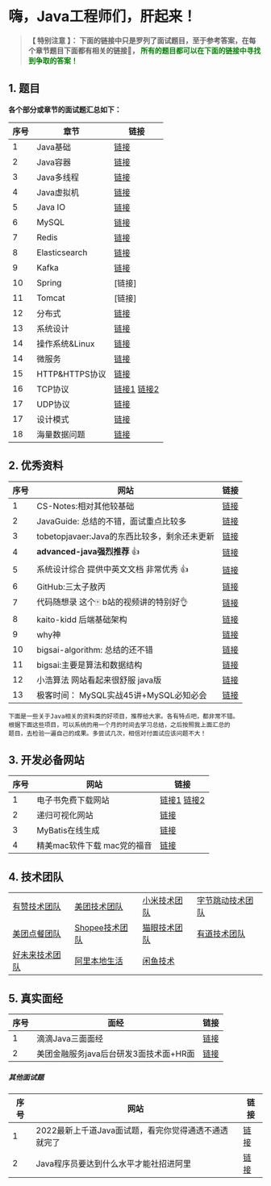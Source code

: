 # 嗨，Java工程师们，肝起来！

> **【 特别注意 】： 下面的链接中只是罗列了面试题目，至于参考答案，在每个章节题目下面都有相关的链接🔗， <font color=green>所有的题目都可以在下面的链接中寻找到争取的答案！</font>**

## 1. 题目
**各个部分或章节的面试题汇总如下：** 


| 序号 | 章节  | 链接 | 
| ---- | ---- | ---- | 
| 1 |  Java基础 | [链接](https://github.com/geekibli/java-interview/blob/main/mds/Java/Java%E5%9F%BA%E7%A1%80.md) | 
| 2 |  Java容器 |  [链接](https://github.com/geekibli/java-interview/blob/main/mds/Java/Java%E5%AE%B9%E5%99%A8.md)  |
| 3 |  Java多线程  | [链接](https://github.com/geekibli/java-interview/blob/main/mds/Java/Java%E5%A4%9A%E7%BA%BF%E7%A8%8B.md) |  
| 4 |  Java虚拟机  |  [链接](https://github.com/geekibli/java-interview/blob/main/mds/Java/Java%E8%99%9A%E6%8B%9F%E6%9C%BA.md) |
| 5 |  Java IO  |  [链接](https://github.com/geekibli/java-interview/blob/main/mds/Java/Java%20IO.md) |
| 6 |  MySQL  |  [链接](https://github.com/geekibli/java-interview/blob/main/mds/MySQL.md) |
| 7 |  Redis  |  [链接](https://github.com/geekibli/java-interview/blob/main/mds/Redis.md) |
| 8 |  Elasticsearch  |  [链接](https://github.com/geekibli/java-interview/blob/main/mds/Elasticsearch.md) |
| 9 |  Kafka  |  [链接](https://github.com/geekibli/java-interview/blob/main/mds/Message%20Queue.md) |
| 10 |  Spring  |  [链接] |
| 11 |  Tomcat  |  [链接] |
| 12 |  分布式  |  [链接](https://github.com/geekibli/java-interview/blob/main/mds/System%20Design.md) |
| 13 |  系统设计  |  [链接](https://github.com/geekibli/java-interview/blob/main/mds/System%20Design.md) |
| 14 |  操作系统&Linux  |  [链接](https://github.com/geekibli/java-interview/blob/main/mds/Computer%20OS.md) |
| 14 |  微服务 |  [链接](https://github.com/geekibli/java-interview/blob/main/mds/SOA.md) |
| 15 |   HTTP&HTTPS协议 |  [链接](https://github.com/geekibli/java-interview/blob/main/mds/ComputerNetwork/HTTP%26HTTPS.md) |
| 16 |   TCP协议 |  [链接1](https://github.com/geekibli/java-interview/blob/main/mds/ComputerNetwork/Transport.md) [链接2](https://easydoc.net/s/34302961/3knXVB3b/sMiplphJ) |
| 17 |   UDP协议 |  [链接](https://github.com/geekibli/java-interview/blob/main/mds/ComputerNetwork/Transport.md) |
| 17 |   设计模式 |  [链接](https://easydoc.net/s/73311283/97P4hHJf/L0e8AKR7) |
| 18 |   海量数据问题 |  [链接](https://github.com/geekibli/java-interview/blob/main/mds/Mass%20Data.md) |



## 2. 优秀资料

| 序号| 网站 | 链接 | 
| ---- | ---- | ---- | 
| 1 | CS-Notes:相对其他较基础 | [链接](https://github.com/CyC2018/CS-Notes) |
| 2 | JavaGuide: 总结的不错，面试重点比较多 | [链接](https://github.com/Snailclimb/JavaGuide) |
| 3 | tobetopjavaer:Java的东西比较多，剩余还未更新 | [链接](http://hollischuang.gitee.io/tobetopjavaer/#/) |
| 4 | **advanced-java强烈推荐** 👍 | [链接](https://github.com/doocs/advanced-java) |
| 5 | 系统设计综合 提供中英文文档 非常优秀 👍 | [链接](https://github.com/donnemartin/system-design-primer) |  
| 6 | GitHub:三太子敖丙 | [链接](https://github.com/AobingJava/JavaFamily) |
| 7 | 代码随想录 这个🀄️ b站的视频讲的特别好👌 | [链接](https://programmercarl.com/) |
| 8 | kaito-kidd 后端基础架构 | [链接](http://kaito-kidd.com/) |
| 9 |  why神 | [链接](https://whywhy.vip/)  |
| 10 | bigsai-algorithm: 总结的还不错 | [链接](https://github.com/javasmall/bigsai-algorithm) |
| 11 | bigsai:主要是算法和数据结构 | [链接](https://segmentfault.com/u/bigsai) |
| 12 | 小浩算法 网站看起来很舒服 java版 | [链接](https://www.geekxh.com) | 
| 13 | 极客时间： MySQL实战45讲+MySQL必知必会 | [链接](https://github.com/geekibli/mysql-study) | 

```
下面是一些关于Java相关的资料类的好项目，推荐给大家。各有特点吧，都非常不错。
根据下面这些项目，可以系统的用一个月的时间去学习总结，之后按照我上面汇总的
题目，去检验一遍自己的成果。多尝试几次，相信对付面试应该问题不大！
```


## 3. 开发必备网站

|  序号 | 网站 | 链接  | 
| ---- | ---- | ---- | 
| 1 | 电子书免费下载网站 | [链接1](https://book4you.org)  [ 链接2](https://zh.1lib.in/) | 
| 2 | 递归可视化网站 | [链接](https://recursion.vercel.app/%E3%80%82) |
| 3 | MyBatis在线生成 | [链接](http://www.javacoder.top/) |
| 4 | 精美mac软件下载 mac党的福音 | [链接](https://macwk.com/) | 


## 4. 技术团队

|   |   |   |  |
| ---- | ---- | ---- | ---- | 
| [有赞技术团队](https://tech.youzan.com/) | [美团技术团队](https://tech.meituan.com) | [小米技术团队](https://xiaomi-info.github.io) | [字节跳动技术团队](https://juejin.cn/user/1838039172387262) |
| [美团点餐团队](https://juejin.cn/user/4459274890642350) | [Shopee技术团队](https://juejin.cn/user/4028250995577672/posts) | [猫眼技术团队](https://juejin.cn/user/307518987830151/posts) | [有道技术团队](https://segmentfault.com/u/youdaotec) 
| [好未来技术团队](https://segmentfault.com/blog/tech-haoweilai) |  [阿里本地生活](https://juejin.cn/user/1890815729744151) | [闲鱼技术](https://juejin.cn/user/1257497031878408) | 




## 5. 真实面经

|  序号 | 面经 | 链接  | 
| ---- | ---- | ---- | 
| 1 | 滴滴Java三面面经  | [链接](https://github.com/geekibli/java-interview/blob/main/mds/mianjing/%E6%BB%B4%E6%BB%B4%E4%B8%89%E9%9D%A2%E9%9D%A2%E7%BB%8F.md) |
| 2 | 美团金融服务java后台研发3面技术面+HR面 | [链接](https://github.com/geekibli/java-interview/blob/main/mds/mianjing/%E7%BE%8E%E5%9B%A2%E9%9D%A2%E7%BB%8F4%EF%BC%9A%E7%BE%8E%E5%9B%A2%E9%87%91%E8%9E%8D%E6%9C%8D%E5%8A%A1java%E5%90%8E%E5%8F%B0%E7%A0%94%E5%8F%913%E9%9D%A2%E6%8A%80%E6%9C%AF%E9%9D%A2%2BHR%E9%9D%A2.md) | 


##### 其他面试题
| 序号 | 网站 | 链接 |
| ---- | ---- | ---- | 
| 1 | 2022最新上千道Java面试题，看完你觉得通透不通透就完了 | [链接](https://www.nowcoder.com/discuss/833645?type=0&order=7&pos=4&page=1&source_id=discuss_center_0_nctrack&channel=1009&ncTraceId=c4065eb9ab5e4cd8b13a53bf9ea6b10d.237.16454123406972885&gio_id=4105B8FB76FAEC481E918BD93D0A0274-1645412340019) | 
| 2 | Java程序员要达到什么水平才能社招进阿里 | [链接](https://www.nowcoder.com/discuss/841549?type=post&order=recall&pos=&page=0&ncTraceId=&channel=-1&source_id=search_post_nctrack&gio_id=4105B8FB76FAEC481E918BD93D0A0274-1645413966396) |

